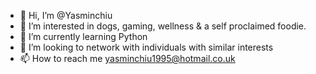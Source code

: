 - 👋 Hi, I’m @Yasminchiu
- 👀 I’m interested in dogs, gaming, wellness & a self proclaimed foodie.
- 🌱 I’m currently learning Python
- 💞️ I’m looking to network with individuals with similar interests
- 📫 How to reach me yasminchiu1995@hotmail.co.uk

<!---
Yasminchiu/Yasminchiu is a ✨ special ✨ repository because its `README.md` (this file) appears on your GitHub profile.
You can click the Preview link to take a look at your changes.
--->
